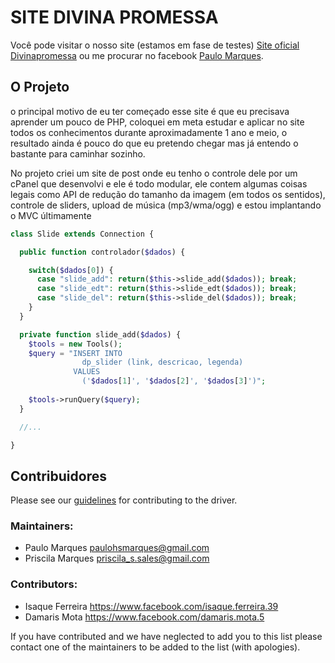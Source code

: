 SITE DIVINA PROMESSA
=================

Você pode visitar o nosso site (estamos em fase de testes) [Site oficial Divinapromessa](http://divinapromessa.16mb.com) ou me procurar no facebook [Paulo Marques](https://facebook.com.br/paulohsmarques).

O Projeto
---------------

o principal motivo de eu ter começado esse site é que eu precisava aprender um pouco de PHP, coloquei em meta estudar e aplicar no site todos os conhecimentos durante aproximadamente 1 ano e meio, o resultado ainda é pouco do que eu pretendo chegar mas já entendo o bastante para caminhar sozinho.

No projeto criei um site de post onde eu tenho o controle dele por um cPanel que desenvolvi e ele é todo modular, ele contem algumas coisas legais como API de redução do tamanho da imagem (em todos os sentidos), controle de sliders, upload de música (mp3/wma/ogg) e estou implantando o MVC últimamente

```PHP
class Slide extends Connection {

  public function controlador($dados) {

    switch($dados[0]) {
      case "slide_add": return($this->slide_add($dados)); break;
      case "slide_edt": return($this->slide_edt($dados)); break;
      case "slide_del": return($this->slide_del($dados)); break;
    }
  }

  private function slide_add($dados) {    
    $tools = new Tools();
    $query = "INSERT INTO 
                dp_slider (link, descricao, legenda) 
              VALUES 
                ('$dados[1]', '$dados[2]', '$dados[3]')";
  
    $tools->runQuery($query);    
  }

  //...

}
``` 

Contribuidores
------------

Please see our [guidelines](CONTRIBUTING.md) for contributing to the driver.

### Maintainers:
* Paulo Marques             paulohsmarques@gmail.com
* Priscila Marques          priscila_s.sales@gmail.com

### Contributors:
* Isaque Ferreira           https://www.facebook.com/isaque.ferreira.39
* Damaris Mota              https://www.facebook.com/damaris.mota.5

If you have contributed and we have neglected to add you to this list please contact one of the maintainers to be added to the list (with apologies).